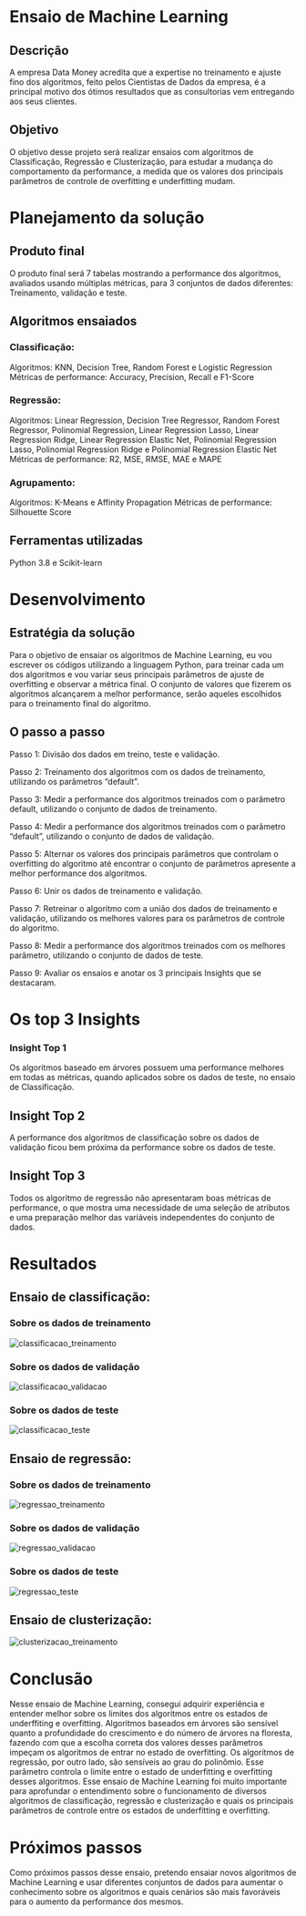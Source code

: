 # Ensaio de Machine Learning
 ## Descrição
 A empresa Data Money acredita que a expertise no treinamento e ajuste 
fino dos algoritmos, feito pelos Cientistas de Dados da empresa, é a 
principal motivo dos ótimos resultados que as consultorias vem 
entregando aos seus clientes.
 ## Objetivo
 O objetivo desse projeto será realizar ensaios com algoritmos de 
Classificação, Regressão e Clusterização, para estudar a mudança do 
comportamento da performance, a medida que os valores dos principais 
parâmetros de controle de overfitting e underfitting mudam.
 # Planejamento da solução
 ## Produto final
 O produto final será 7 tabelas mostrando a performance dos algoritmos, 
avaliados usando múltiplas métricas, para 3 conjuntos de dados 
diferentes: Treinamento, validação e teste.
 ## Algoritmos ensaiados
 ### Classificação:
 Algoritmos: KNN, Decision Tree, Random Forest e Logistic Regression
 Métricas de performance: Accuracy, Precision, Recall e F1-Score
 ### Regressão:
 Algoritmos: Linear Regression, Decision Tree Regressor, Random Forest 
Regressor, Polinomial Regression, Linear Regression Lasso, Linear 
Regression Ridge, Linear Regression Elastic Net, Polinomial Regression 
Lasso, Polinomial Regression Ridge e Polinomial Regression Elastic Net
 Métricas de performance: R2, MSE, RMSE, MAE e MAPE
 ### Agrupamento:
 Algoritmos: K-Means e Affinity Propagation
 Métricas de performance: Silhouette Score
 ## Ferramentas utilizadas
 Python 3.8 e Scikit-learn
 # Desenvolvimento
 ## Estratégia da solução
 Para o objetivo de ensaiar os algoritmos de Machine Learning, eu vou 
escrever os códigos utilizando a linguagem Python, para treinar cada um 
dos algoritmos e vou variar seus principais parâmetros de ajuste de 
overfitting e observar a métrica final.
 O conjunto de valores que fizerem os algoritmos alcançarem a melhor 
performance, serão aqueles escolhidos para o treinamento final do 
algoritmo.
 ## O passo a passo
 Passo 1: Divisão dos dados em treino, teste e validação.
 
 Passo 2: Treinamento dos algoritmos com os dados de treinamento,  
utilizando os parâmetros “default”.

 Passo 3: Medir a performance dos algoritmos treinados com o parâmetro 
default, utilizando o conjunto de dados de treinamento.

 Passo 4: Medir a performance dos algoritmos treinados com o parâmetro 
“default”, utilizando o conjunto de dados de validação.

 Passo 5: Alternar os valores dos principais parâmetros que controlam o 
overfitting do algoritmo até encontrar o conjunto de parâmetros apresente 
a melhor performance dos algoritmos.

 Passo 6: Unir os dados de treinamento e validação.
 
 Passo 7: Retreinar o algoritmo com a união dos dados de treinamento e 
validação, utilizando os melhores valores para os parâmetros de controle 
do algoritmo.

 Passo 8: Medir a performance dos algoritmos treinados com os melhores 
parâmetro, utilizando o conjunto de dados de teste.

Passo 9: Avaliar os ensaios e anotar os 3 principais Insights que se 
destacaram. 

# Os top 3 Insights
 ### Insight Top 1
 Os algoritmos baseado em árvores possuem uma performance melhores 
em todas as métricas, quando aplicados sobre os dados de teste, no 
ensaio de Classificação.
 ## Insight Top 2
 A performance dos algoritmos de classificação sobre os dados de 
validação ficou bem próxima da performance sobre os dados de teste.
 ## Insight Top 3
 Todos os algoritmo de regressão não apresentaram boas métricas de 
performance, o que mostra uma necessidade de uma seleção de atributos 
e uma preparação melhor das variáveis independentes do conjunto de 
dados.
 # Resultados
 ## Ensaio de classificação:
 ### Sobre os dados de treinamento
 ![classificacao_treinamento]( 
img/ensaio_classificacao_dados_treinamento.png)
 ### Sobre os dados de validação
 ![classificacao_validacao]( 
img/ensaio_classificacao_dados_validacao.png)
 ### Sobre os dados de teste
 ![classificacao_teste]( img/ensaio_classificacao_dados_teste.png)
 ## Ensaio de regressão:
 ### Sobre os dados de treinamento
 ![regressao_treinamento]( img/ensaio_regressao_dados_treinamento.png)
 ### Sobre os dados de validação
 ![regressao_validacao]( img/ensaio_regressao_dados_validacao.png)
 ### Sobre os dados de teste
 ![regressao_teste]( img/ensaio_regressao_dados_teste.png)
 ## Ensaio de clusterização:
 ![clusterizacao_treinamento]( img/ensaio_clusterizacao.png)
 # Conclusão
 Nesse ensaio de Machine Learning, consegui adquirir experiência e 
entender melhor sobre os limites dos algoritmos entre os estados de 
underffiting e overfitting. 
Algoritmos baseados em árvores são sensível quanto a profundidade do 
crescimento e do número de árvores na floresta, fazendo com que a 
escolha correta dos valores desses parâmetros impeçam os algoritmos de 
entrar no estado de overfitting.
 Os algoritmos de regressão, por outro lado, são sensíveis ao grau do 
polinômio. Esse parâmetro controla o limite entre o estado de underfitting 
e overfitting desses algoritmos.
 Esse ensaio de Machine Learning foi muito importante para aprofundar o 
entendimento sobre o funcionamento de diversos algoritmos de 
classificação, regressão e clusterização e quais os principais parâmetros 
de controle entre os estados de underfitting e overfitting.
 # Próximos passos
 Como próximos passos desse ensaio, pretendo ensaiar novos algoritmos 
de Machine Learning e usar diferentes conjuntos de dados para aumentar 
o conhecimento sobre os algoritmos e quais cenários são mais favoráveis 
para o aumento da performance dos mesmos.
